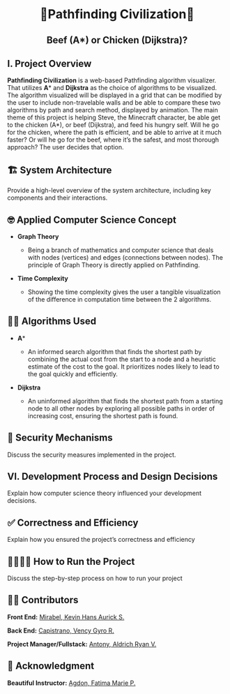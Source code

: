 <h1 align="center">🍗Pathfinding Civilization🥩</h1>
<h2 align="center">Beef (A*) or Chicken (Dijkstra)?</h2>

## I. Project Overview
**Pathfinding Civilization** is a web-based Pathfinding algorithm visualizer. That utilizes **A*** and **Dijkstra** as the choice of algorithms to be visualized. The algorithm visualized will be displayed in a grid that can be modified by the user to include non-travelable walls and be able to compare these two algorithms by path and search method, displayed by animation. The main theme of this project is helping Steve, the Minecraft character, be able get to the chicken (A*), or beef (Dijkstra), and feed his hungry self. Will he go for the chicken, where the path is efficient, and be able to arrive at it much faster? Or will he go for the beef, where it’s the safest, and most thorough approach? The user decides that option.

## 🏗️ System Architecture
Provide a high-level overview of the system architecture, including
key components and their interactions.

## 🤓 Applied Computer Science Concept
* **Graph Theory**
  * Being a branch of mathematics and computer science that deals with nodes (vertices) and edges (connections between nodes). The principle of Graph Theory is directly applied on Pathfinding.
    
* **Time Complexity**
  * Showing the time complexity gives the user a tangible visualization of the difference in computation time between the 2 algorithms.
    
## 😵‍💫 Algorithms Used
* **A***
  * An informed search algorithm that finds the shortest path by combining the actual cost from the start to a node and a heuristic estimate of the cost to the goal. It prioritizes nodes likely to lead to the goal quickly and efficiently.
    
* **Dijkstra**
  * An uninformed algorithm that finds the shortest path from a starting node to all other nodes by exploring all possible paths in order of increasing cost, ensuring the shortest path is found.
    
## 🔐 Security Mechanisms
Discuss the security measures implemented in the project.

## VI. Development Process and Design Decisions
Explain how computer science theory influenced your development
decisions.

## ✅ Correctness and Efficiency
Explain how you ensured the project’s correctness and efficiency

## 🏃🏿‍♂️‍➡️ How to Run the Project
Discuss the step-by-step process on how to run your project

## 🧑‍💻 Contributors
**Front End:** [Mirabel, Kevin Hans Aurick S.](https://github.com/kebinmirabel)

**Back End:** [Capistrano, Vency Gyro R.](https://github.com/KazuMoment)

**Project Manager/Fullstack:** [Antony, Aldrich Ryan V.](https://github.com/Kryptiku)

## 💖 Acknowledgment
**Beautiful Instructor:** [Agdon, Fatima Marie P.](https://github.com/marieemoiselle)
